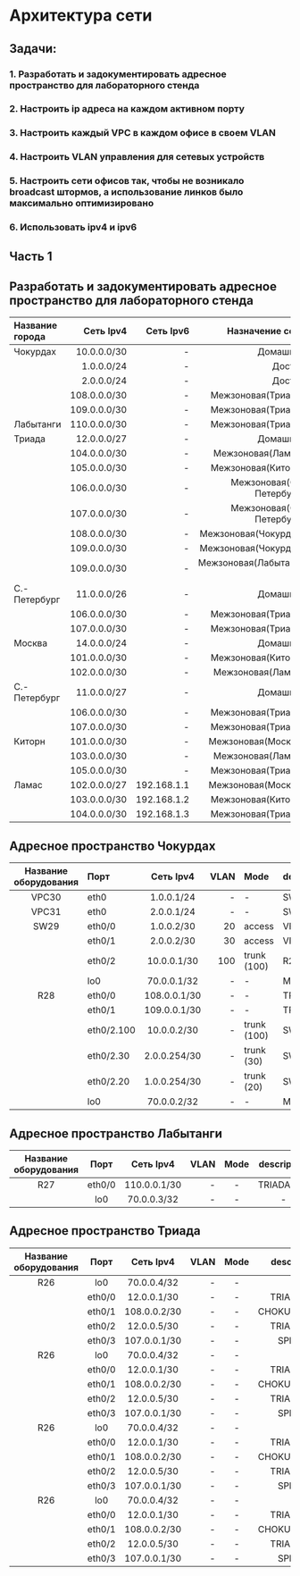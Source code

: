 
# Архитектура сети 

## Задачи:
### 1. Разработать и задокументировать адресное пространство для лабораторного стенда
### 2. Настроить ip адреса на каждом активном порту
### 3. Настроить каждый VPC в каждом офисе в своем VLAN
### 4. Настроить VLAN управления для сетевых устройств
### 5. Настроить сети офисов так, чтобы не возникало broadcast штормов, а использование линков было максимально оптимизировано
### 6. Использовать ipv4 и ipv6

## Часть 1
## Разработать и задокументировать адресное пространство для лабораторного стенда

| Название города  | Сеть Ipv4        | Сеть Ipv6   | Назначение сети          |
| :----------------|-----------------:| -----------:|-------------------------:|
| Чокурдах         |10.0.0.0/30       | - | Домашняя                 | 
|                  |1.0.0.0/24        | - | Доступ                   |
|                  |2.0.0.0/24        | - | Доступ                   | 
|                  |108.0.0.0/30      | - | Межзоновая(Триада)       | 
|                  |109.0.0.0/30      | - | Межзоновая(Триада)       | 
| Лабытанги        |110.0.0.0/30      | - | Межзоновая(Триада)       | 
| Триада           |12.0.0.0/27       | - | Домашняя                 | 
|                  |104.0.0.0/30      | - | Межзоновая(Ламас)        | 
|                  |105.0.0.0/30      | - | Межзоновая(Киторн)       |
|                  |106.0.0.0/30      | - | Межзоновая(С.-Петербург) | 
|                  |107.0.0.0/30      | - | Межзоновая(С.-Петербург) | 
|                  |108.0.0.0/30      | - | Межзоновая(Чокурдах)     | 
|                  |109.0.0.0/30      | - | Межзоновая(Чокурдах)     | 
|                  |109.0.0.0/30      | - | Межзоновая(Лабытанги )   | 
| С.-Петербург     |11.0.0.0/26       | - | Домашняя                 | 
|                  |106.0.0.0/30      | - | Межзоновая(Триада)       | 
|                  |107.0.0.0/30      | - | Межзоновая(Триада)       | 
| Москва           |14.0.0.0/24       | - | Домашняя                 | 
|                  |101.0.0.0/30      | - | Межзоновая(Киторн)       | 
|                  |102.0.0.0/30      | - | Межзоновая(Ламас)        | 
| С.-Петербург     |11.0.0.0/27       | - | Домашняя                 | 
|                  |106.0.0.0/30      | - | Межзоновая(Триада)       | 
|                  |107.0.0.0/30      | - | Межзоновая(Триада)       | 
| Киторн           |101.0.0.0/30      | - | Межзоновая(Москва)       | 
|                  |103.0.0.0/30      | - | Межзоновая(Ламас)        | 
|                  |105.0.0.0/30      | - | Межзоновая(Триада)       | 
| Ламас            |102.0.0.0/27      | 192.168.1.1 | Межзоновая(Москва)       | 
|                  |103.0.0.0/30      | 192.168.1.2 | Межзоновая(Киторн)       | 
|                  |104.0.0.0/30      | 192.168.1.3 | Межзоновая(Триада)       | 

## Адресное пространство Чокурдах

| Название оборудования  |Порт              | Сеть Ipv4        | VLAN | Mode              | description  |
| :---------------------:|:-----------------|:----------------:|-----:|:------------------|:-------------|
| VPC30                  |eth0              |1.0.0.1/24        | -    | -                 |SW29          |
| VPC31                  |eth0              |2.0.0.1/24        | -    | -                 |SW29          |
| SW29                   |eth0/0            |1.0.0.2/30        | 20   | access            |VPC30         |
|                        |eth0/1            |2.0.0.2/30        | 30   | access            |VPC31         |
|                        |eth0/2            |10.0.0.1/30       | 100  | trunk (100)       |R28           |
|                        |lo0               |70.0.0.1/32       |   -  | -                 |MGMT          |
| R28                    |eth0/0            |108.0.0.1/30      |   -  | -                 |TRIADA(24)    |
|                        |eth0/1            |109.0.0.1/30      |   -  | -                 |TRIADA(25)    |
|                        |eth0/2.100        |10.0.0.2/30       |   -  | trunk (100)       |SW29          |
|                        |eth0/2.30         |2.0.0.254/30      |   -  | trunk (30)        |SW29          |
|                        |eth0/2.20         |1.0.0.254/30      |   -  | trunk (20)        |SW29          |
|                        |lo0               |70.0.0.2/32       |   -  | -                 |MGMT          |

## Адресное пространство Лабытанги

| Название оборудования  |Порт              | Сеть Ipv4        | VLAN | Mode              | description  |
| :---------------------:|:----------------:|:----------------:|-----:|:-----------------:|:------------:|
| R27                    |eth0/0            |110.0.0.1/30      | -    | -                 |TRIADA(25)    |
|                        |lo0               |70.0.0.3/32       | -    | -                 |-             |

## Адресное пространство Триада

| Название оборудования  |Порт              | Сеть Ipv4        | VLAN | Mode              | description  |
| :---------------------:|:----------------:|:----------------:|-----:|:-----------------:|:------------:|
|  R26                   |lo0               |70.0.0.4/32       | -    | -                 |-             |
|                        |eth0/0            |12.0.0.1/30       | -    | -                 |TRIADA(24)    |
|                        |eth0/1            |108.0.0.2/30      | -    | -                 |CHOKURDAX(28) |
|                        |eth0/2            |12.0.0.5/30       | -    | -                 |TRIADA(25)    |
|                        |eth0/3            |107.0.0.1/30      | -    | -                 |SPB(18)       |
|  R26                   |lo0               |70.0.0.4/32       | -    | -                 |-             |
|                        |eth0/0            |12.0.0.1/30       | -    | -                 |TRIADA(24)    |
|                        |eth0/1            |108.0.0.2/30      | -    | -                 |CHOKURDAX(28) |
|                        |eth0/2            |12.0.0.5/30       | -    | -                 |TRIADA(25)    |
|                        |eth0/3            |107.0.0.1/30      | -    | -                 |SPB(18)       |
|  R26                   |lo0               |70.0.0.4/32       | -    | -                 |-             |
|                        |eth0/0            |12.0.0.1/30       | -    | -                 |TRIADA(24)    |
|                        |eth0/1            |108.0.0.2/30      | -    | -                 |CHOKURDAX(28) |
|                        |eth0/2            |12.0.0.5/30       | -    | -                 |TRIADA(25)    |
|                        |eth0/3            |107.0.0.1/30      | -    | -                 |SPB(18)       |
|  R26                   |lo0               |70.0.0.4/32       | -    | -                 |-             |
|                        |eth0/0            |12.0.0.1/30       | -    | -                 |TRIADA(24)    |
|                        |eth0/1            |108.0.0.2/30      | -    | -                 |CHOKURDAX(28) |
|                        |eth0/2            |12.0.0.5/30       | -    | -                 |TRIADA(25)    |
|                        |eth0/3            |107.0.0.1/30      | -    | -                 |SPB(18)       |




